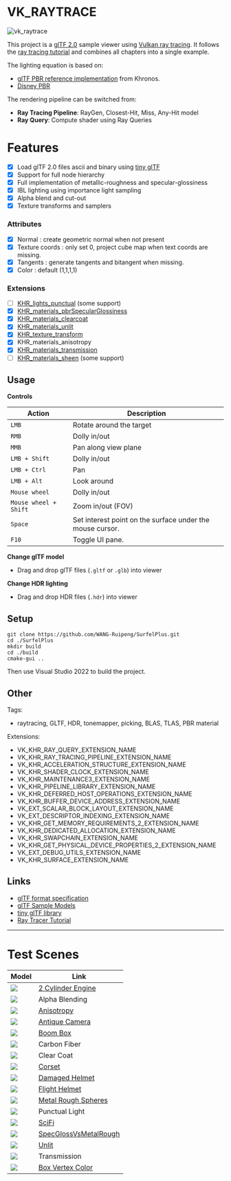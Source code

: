# VK_RAYTRACE
![vk_raytrace](doc/vk_raytrace.png)


This project is a [glTF 2.0](https://www.khronos.org/gltf/) sample viewer using [Vulkan ray tracing](https://www.khronos.org/blog/vulkan-ray-tracing-final-specification-release). It follows the [ray tracing tutorial](https://github.com/nvpro-samples/vk_raytracing_tutorial_KHR) and combines all chapters into a single example. 

The lighting equation is based on:
* [glTF PBR reference implementation](https://github.com/KhronosGroup/glTF-WebGL-PBR) from Khronos. 
* [Disney PBR](https://blog.selfshadow.com/publications/s2012-shading-course/burley/s2012_pbs_disney_brdf_slides_v2.pdf)

The rendering pipeline can be switched from:
* **Ray Tracing Pipeline**: RayGen, Closest-Hit, Miss, Any-Hit model
* **Ray Query**: Compute shader using Ray Queries




Features
========

- [x] Load glTF 2.0 files ascii and binary using [tiny glTF](https://github.com/syoyo/tinygltf)
- [x] Support for full node hierarchy
- [x] Full implementation of metallic-roughness and specular-glossiness
- [x] IBL lighting using importance light sampling
- [x] Alpha blend and cut-out
- [x] Texture transforms and samplers

### Attributes
  - [x] Normal : create geometric normal when not present
  - [x] Texture coords : only set 0, project cube map when text coords are missing.
  - [x] Tangents : generate tangents and bitangent when missing.
  - [x] Color : default (1,1,1,1)

### Extensions
  - [ ] [KHR_lights_punctual](https://github.com/KhronosGroup/glTF/tree/master/extensions/2.0/Khronos/KHR_lights_punctual) (some support)
  - [x] [KHR_materials_pbrSpecularGlossiness](https://github.com/KhronosGroup/glTF/tree/master/extensions/2.0/Khronos/KHR_materials_pbrSpecularGlossiness)
  - [x] [KHR_materials_clearcoat](https://github.com/KhronosGroup/glTF/tree/master/extensions/2.0/Khronos/KHR_materials_clearcoat)
  - [x] [KHR_materials_unlit](https://github.com/KhronosGroup/glTF/tree/master/extensions/2.0/Khronos/KHR_materials_unlit)
  - [x] [KHR_texture_transform](https://github.com/KhronosGroup/glTF/tree/master/extensions/2.0/Khronos/KHR_texture_transform)
  - [x] KHR_materials_anisotropy
  - [x] [KHR_materials_transmission](https://github.com/KhronosGroup/glTF/tree/master/extensions/2.0/Khronos/KHR_materials_transmission)
  - [ ] [KHR_materials_sheen](https://github.com/KhronosGroup/glTF/tree/master/extensions/2.0/Khronos/KHR_materials_sheen) (some support)

Usage
-----

**Controls**

| Action | Description |
|--------|-------------|
|`LMB`        | Rotate around the target|
|`RMB`        | Dolly in/out|
|`MMB`        | Pan along view plane|
|`LMB + Shift`| Dolly in/out|
|`LMB + Ctrl` | Pan |
|`LMB + Alt`  | Look around |
|`Mouse wheel`| Dolly in/out |
|`Mouse wheel + Shift`| Zoom in/out (FOV)
|`Space`| Set interest point on the surface under the mouse cursor.
|`F10`| Toggle UI pane.


**Change glTF model**

* Drag and drop glTF files (`.gltf` or `.glb`) into viewer

**Change HDR lighting**

* Drag and drop HDR files (`.hdr`) into viewer


Setup
-----

~~~~ 
git clone https://github.com/WANG-Ruipeng/SurfelPlus.git
cd ./SurfelPlus
mkdir build
cd ./build
cmake-gui ..
~~~~
Then use Visual Studio 2022 to build the project.


Other
-----

Tags: 
- raytracing, GLTF, HDR, tonemapper, picking, BLAS, TLAS, PBR material

Extensions: 
- VK_KHR_RAY_QUERY_EXTENSION_NAME
- VK_KHR_RAY_TRACING_PIPELINE_EXTENSION_NAME
- VK_KHR_ACCELERATION_STRUCTURE_EXTENSION_NAME
- VK_KHR_SHADER_CLOCK_EXTENSION_NAME
- VK_KHR_MAINTENANCE3_EXTENSION_NAME
- VK_KHR_PIPELINE_LIBRARY_EXTENSION_NAME
- VK_KHR_DEFERRED_HOST_OPERATIONS_EXTENSION_NAME
- VK_KHR_BUFFER_DEVICE_ADDRESS_EXTENSION_NAME
- VK_EXT_SCALAR_BLOCK_LAYOUT_EXTENSION_NAME
- VK_EXT_DESCRIPTOR_INDEXING_EXTENSION_NAME
- VK_KHR_GET_MEMORY_REQUIREMENTS_2_EXTENSION_NAME
- VK_KHR_DEDICATED_ALLOCATION_EXTENSION_NAME
- VK_KHR_SWAPCHAIN_EXTENSION_NAME
- VK_KHR_GET_PHYSICAL_DEVICE_PROPERTIES_2_EXTENSION_NAME
- VK_EXT_DEBUG_UTILS_EXTENSION_NAME
- VK_KHR_SURFACE_EXTENSION_NAME


## Links
* [glTF format specification](https://github.com/KhronosGroup/glTF)
* [glTF Sample Models](https://github.com/KhronosGroup/glTF-Sample-Models)
* [tiny glTF library](https://github.com/syoyo/tinygltf)
* [Ray Tracer Tutorial](https://github.com/nvpro-samples/vk_raytracing_tutorial_KHR)

---------------------

Test Scenes
===========

|Model | Link |
|------|------|
|![](doc/2cylinder.png)  | [2 Cylinder Engine](https://github.com/KhronosGroup/glTF-Sample-Models/tree/master/2.0/2CylinderEngine) |
|![](doc/alpha_blend.png) | Alpha Blending |
|![](doc/Anisotropy.png)  | [Anisotropy](https://github.com/KhronosGroup/glTF-Sample-Models/tree/develop/sample-viewer-enhancements/2.0/AnisotropySpheres/glTF)|
|![](doc/AntiqueCamera.png)  | [Antique Camera](https://github.com/KhronosGroup/glTF-Sample-Models/tree/master/2.0/AntiqueCamera) |
|![](doc/BoomBox.png)  | [Boom Box](https://github.com/KhronosGroup/glTF-Sample-Models/tree/master/2.0/BoomBox) |
|![](doc/carbon_fiber.png) | Carbon Fiber |
|![](doc/clear_coat.png) | Clear Coat |
|![](doc/Corset.png)  | [Corset](https://github.com/KhronosGroup/glTF-Sample-Models/tree/master/2.0/Corset) |
|![](doc/Damagedhelmet.png)  | [Damaged Helmet](https://github.com/KhronosGroup/glTF-Sample-Models/tree/master/2.0/DamagedHelmet)
|![](doc/FlightHelmet.png)  | [Flight Helmet](https://github.com/KhronosGroup/glTF-Sample-Models/tree/master/2.0/FlightHelmet) |
|![](doc/MetalRoughness.png) | [Metal Rough Spheres](https://github.com/KhronosGroup/glTF-Sample-Models/tree/master/2.0/MetalRoughSpheres)  |
|![](doc/punctual_light.png) | Punctual Light |
|![](doc/SciFiHelmet.png)  | [SciFi](https://github.com/KhronosGroup/glTF-Sample-Models/tree/master/2.0/SciFiHelmet) |
|![](doc/SpecGlossVsMetalRough.png)  | [SpecGlossVsMetalRough](https://github.com/KhronosGroup/glTF-Sample-Models/tree/develop/sample-viewer-enhancements/2.0/SpecGlossVsMetalRough) |
|![](doc/Unlit.png)  | [Unlit](https://github.com/KhronosGroup/glTF-Sample-Models/tree/master/2.0/UnlitTest) |
|![](doc/transmission.png) | Transmission |
|![](doc/VertexColor.png)  |[Box Vertex Color](https://github.com/KhronosGroup/glTF-Sample-Models/tree/master/2.0/BoxVertexColors) |
